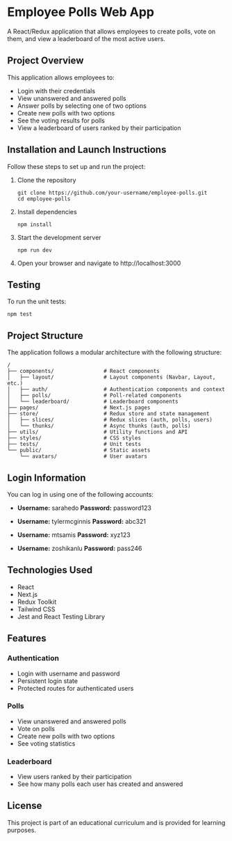 # Employee Polls Web App

A React/Redux application that allows employees to create polls, vote on them, and view a leaderboard of the most active users.

## Project Overview

This application allows employees to:
- Login with their credentials
- View unanswered and answered polls
- Answer polls by selecting one of two options
- Create new polls with two options
- See the voting results for polls
- View a leaderboard of users ranked by their participation

## Installation and Launch Instructions

Follow these steps to set up and run the project:

1. Clone the repository
   ```
   git clone https://github.com/your-username/employee-polls.git
   cd employee-polls
   ```

2. Install dependencies
   ```
   npm install
   ```

3. Start the development server
   ```
   npm run dev
   ```

4. Open your browser and navigate to http://localhost:3000

## Testing

To run the unit tests:
```
npm test
```

## Project Structure

The application follows a modular architecture with the following structure:

```
/
├── components/                # React components
│   ├── layout/                # Layout components (Navbar, Layout, etc.)
│   ├── auth/                  # Authentication components and context
│   ├── polls/                 # Poll-related components
│   └── leaderboard/           # Leaderboard components
├── pages/                     # Next.js pages
├── store/                     # Redux store and state management
│   ├── slices/                # Redux slices (auth, polls, users)
│   └── thunks/                # Async thunks (auth, polls)
├── utils/                     # Utility functions and API
├── styles/                    # CSS styles
├── tests/                     # Unit tests
└── public/                    # Static assets
    └── avatars/               # User avatars
```

## Login Information

You can log in using one of the following accounts:

- **Username:** sarahedo
  **Password:** password123

- **Username:** tylermcginnis
  **Password:** abc321

- **Username:** mtsamis
  **Password:** xyz123

- **Username:** zoshikanlu
  **Password:** pass246

## Technologies Used

- React
- Next.js 
- Redux Toolkit
- Tailwind CSS
- Jest and React Testing Library

## Features

### Authentication
- Login with username and password
- Persistent login state
- Protected routes for authenticated users

### Polls
- View unanswered and answered polls
- Vote on polls
- Create new polls with two options
- See voting statistics

### Leaderboard
- View users ranked by their participation
- See how many polls each user has created and answered

## License

This project is part of an educational curriculum and is provided for learning purposes.
